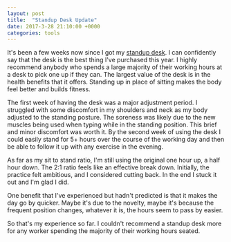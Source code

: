 ```yaml
---
layout: post
title:  "Standup Desk Update"
date: 2017-3-28 21:10:00 +0000
categories: tools
---
```


It's been a few weeks now since I got my [standup desk][desk]. I can confidently say that the desk is the best thing I've purchased this year. I highly recommend anybody who spends a large majority of their working hours at a desk to pick one up if they can. The largest value of the desk is in the health benefits that it offers. Standing up in place of sitting makes the body feel better and builds fitness.

The first week of having the desk was a major adjustment period. I struggled with some discomfort in my shoulders and neck as my body adjusted to the standing posture. The soreness was likely due to the new muscles being used when typing while in the standing position. This brief and minor discomfort was worth it. By the second week of using the desk I could easily stand for 5+ hours over the course of the working day and then be able to follow it up with any exercise in the evening.

As far as my sit to stand ratio, I'm still using the original one hour up, a half hour down. The 2:1 ratio feels like an effective break down. Initially, the practice felt ambitious, and I considered cutting back. In the end I stuck it out and I'm glad I did. 

One benefit that I've experienced but hadn't predicted is that it makes the day go by quicker. Maybe it's due to the novelty, maybe it's because the frequent position changes, whatever it is, the hours seem to pass by easier. 

So that's my experience so far. I couldn't recommend a standup desk more for any worker spending the majority of their working hours seated.

[desk]: https://www.amazon.com/Halter-ED-600-Preassembled-Adjustable-Elevating/dp/B01LMBGTWI/ref=sr_1_1?ie=UTF8&qid=1488505039&sr=8-1&keywords=halter+ed-600
